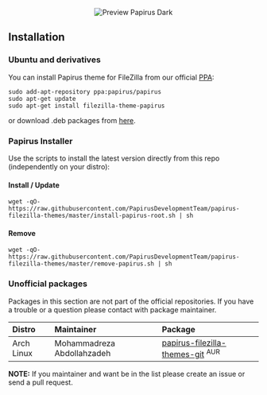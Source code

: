 <p align="center">
  <img src="https://raw.githubusercontent.com/PapirusDevelopmentTeam/papirus-filezilla-themes/master/preview.png" alt="Preview Papirus Dark"/>
</p>

## Installation

### Ubuntu and derivatives

You can install Papirus theme for FileZilla from our official [PPA](https://launchpad.net/~papirus/+archive/ubuntu/papirus):

```
sudo add-apt-repository ppa:papirus/papirus
sudo apt-get update
sudo apt-get install filezilla-theme-papirus
```

or download .deb packages from [here](https://launchpad.net/~papirus/+archive/ubuntu/papirus/+packages?field.name_filter=filezilla-theme-papirus).

### Papirus Installer

Use the scripts to install the latest version directly from this repo (independently on your distro):

#### Install / Update

```
wget -qO- https://raw.githubusercontent.com/PapirusDevelopmentTeam/papirus-filezilla-themes/master/install-papirus-root.sh | sh
```

#### Remove

```
wget -qO- https://raw.githubusercontent.com/PapirusDevelopmentTeam/papirus-filezilla-themes/master/remove-papirus.sh | sh
```

### Unofficial packages

Packages in this section are not part of the official repositories. If you have a trouble or a question please contact with package maintainer.

| **Distro** | **Maintainer** | **Package** |
|:-----------|:---------------|:------------|
| Arch Linux | Mohammadreza Abdollahzadeh | [papirus-filezilla-themes-git](https://aur.archlinux.org/packages/papirus-filezilla-themes-git/) <sup>AUR</sup> |

**NOTE:** If you maintainer and want be in the list please create an issue or send a pull request.
